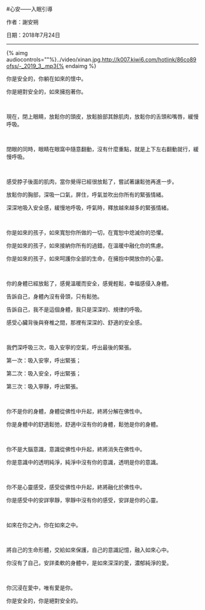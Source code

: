 #心安——入眠引導


作者：謝安朔

日期：2018年7月24日


---


{% aimg audiocontrols=""%}../video/xinan.jpg,http://k007.kiwi6.com/hotlink/86co89ofss/-_2019_3_.mp3{% endaimg %}

你是安全的，你躺在如來的懷中。

你是絕對安全的，如來擁抱著你。

<br />

現在，閉上眼睛，放鬆你的頭皮，放鬆臉部其餘肌肉，放鬆你的舌頭和嘴唇，緩慢呼吸。

<br />

閉眼的同時，眼睛在眼窩中隨意翻動，沒有什麼重點，就是上下左右翻動就行，緩慢呼吸。

<br />

感受脖子後面的肌肉，當你覺得已經很放鬆了，嘗試著讓鬆弛再進一步。

放鬆你的胸部，深吸一口氣，屏住，呼氣並吹出你所有的緊張情緒。

深深地吸入安全感，緩慢地呼吸，呼氣時，釋放越來越多的緊張情緒。

<br />

你是如來的孩子，如來寬恕你所做的一切，在寬恕中熄滅你的恐懼。

你是如來的孩子，如來接納你所有的過錯，在溫暖中融化你的焦慮。

你是如來的孩子，如來呵護你全部的生命，在擁抱中開放你的心靈。

<br />

你的身體已經放鬆了，感覺溫暖而安全，感覺輕鬆，幸福感侵入身體。

告訴自己，身體內沒有骨頭，只有鬆弛。

告訴自己，我不是這個身體，我只是深深的、規律的呼吸。

感受心臟背後與脊椎之間，那裡有深深的、舒適的安全感。

<br />

我們深呼吸三次，吸入安寧的空氣，呼出最後的緊張。

第一次：吸入安寧，呼出緊張；

第二次：吸入安全，呼出緊張；

第三次：吸入寧靜，呼出緊張。

<br />

你不是你的身體，身體從佛性中升起，終將分解在佛性中。

你是身體中的舒適鬆弛，舒適中沒有你的身體，鬆弛是你的身體。

<br />

你不是大腦意識，意識從佛性中升起，終將消失在佛性中。

你是意識中的透明純淨，純淨中沒有你的意識，透明是你的意識。

<br />

你不是心靈感受，感受從佛性中升起，終將融化於佛性中。

你是感受中的安詳寧靜，寧靜中沒有你的感受，安詳是你的心靈。

<br />

如來在你之內，你在如來之中。

<br />

將自己的生命形體，交給如來保護，自己的意識記憶，融入如來心中。

你沒有了自己，安詳柔軟的身體中，是如來深深的愛，濃郁純淨的愛。

<br />

你沉浸在愛中，唯有愛是你。

你是安全的，你是絕對安全的。
